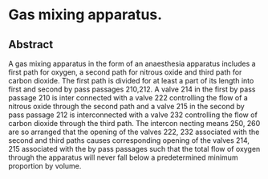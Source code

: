 # Gas mixing apparatus.

## Abstract
A gas mixing apparatus in the form of an anaesthesia apparatus includes a first path for oxygen, a second path for nitrous oxide and third path for carbon dioxide. The first path is divided for at least a part of its length into first and second by pass passages 210,212. A valve 214 in the first by pass passage 210 is inter connected with a valve 222 controlling the flow of a nitrous oxide through the second path and a valve 215 in the second by pass passage 212 is interconnected with a valve 232 controlling the flow of carbon dioxide through the third path. The intercon necting means 250, 260 are so arranged that the opening of the valves 222, 232 associated with the second and third paths causes corresponding opening of the valves 214, 215 associated with the by pass passages such that the total flow of oxygen through the apparatus will never fall below a predetermined minimum proportion by volume.